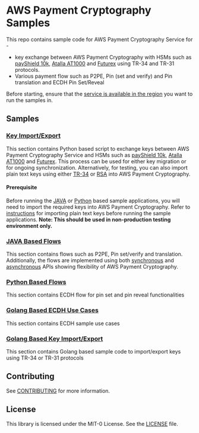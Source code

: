 # AWS Payment Cryptography Samples

This repo contains sample code for AWS Payment Cryptography Service for - 
- key exchange between AWS Payment Cryptography with HSMs such as [payShield 10k](key-import-export/key_exchange/), [Atalla AT1000](key-import-export/key_exchange/hsm/atalla/) and [Futurex](key-import-export/key_exchange/) using TR-34 and TR-31 protocols.
- Various payment flow such as P2PE, Pin (set and verify) and Pin translation and ECDH Pin Set/Reveal

Before starting, ensure that the [service is available in the region](https://aws.amazon.com/payment-cryptography/pricing/) you want to run the samples in.

## Samples

### [Key Import/Export](key-import-export/)
This section contains Python based script to exchange keys between AWS Payment Cryptography Service and HSMs such as [payShield 10k](key-import-export/key_exchange/README.md), [Atalla AT1000](key-import-export/key_exchange/hsm/atalla/readme.md) and [Futurex](key-import-export/key_exchange/README.md). This process can be used for either key migration or for ongoing synchronization.
Alternatively, for testing, you can also import plain text keys using either [TR-34](key-import-export/tr34/import_app/Readme.md) or [RSA](key-import-export/rsa/import_app/import_raw_key_into_apc_with_rsa_wrap.py) into AWS Payment Cryptography.

#### Prerequisite
Before running the [JAVA](java_sdk_example/README.md) or [Python](python_sdk_example/ecdh_flows/README.md) based sample applications, you will need to import the required keys into AWS Payment Cryptography. Refer to [instructions](key-import-export/tr34/import_app/Readme.md) for importing plain text keys before running the sample applications. **Note: This should be used in non-production testing environment only.**


### [JAVA Based Flows](java_sdk_example/README.md)
This section contains flows such as P2PE, Pin set/verify and translation. Additionally, the flows are implemented using both [synchronous](java_sdk_example/src/main/java/aws/sample/paymentcryptography/pin/IssuerService.java) and [asynchronous](java_sdk_example/src/main/java/aws/sample/paymentcryptography/pin/AsyncIssuerService.java) APIs showing flexibility of AWS Payment Cryptography.

### [Python Based Flows](python_sdk_example/ecdh_flows/README.md)
This section contains ECDH flow for pin set and pin reveal functionalities

### [Golang Based ECDH Use Cases](go_sdk_example/ecdh-use-cases/README.md)
This section contains ECDH sample use cases

### [Golang Based Key Import/Export](go_sdk_example/key-import-export/tr34/README.md)
This section contains Golang based sample code to import/export keys using TR-34 or TR-31 protocols

## Contributing

See [CONTRIBUTING](CONTRIBUTING.md#security-issue-notifications) for more information.

## License

This library is licensed under the MIT-0 License. See the [LICENSE](LICENSE) file.